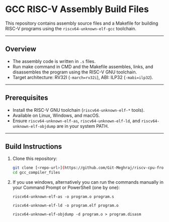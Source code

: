 # GCC RISC-V Assembly Build Files

This repository contains assembly source files and a Makefile for building RISC-V programs using the `riscv64-unknown-elf-gcc` toolchain.

---

## Overview

- The assembly code is written in `.s` files.
- Run make command in CMD and the Makefile assembles, links, and disassembles the program using the RISC-V GNU toolchain.
- Target architecture: RV32I (`-march=rv32i`), ABI: ILP32 (`-mabi=ilp32`).

---

## Prerequisites

- Install the RISC-V GNU toolchain (`riscv64-unknown-elf-*` tools).
- Available on Linux, Windows, and macOS.
- Ensure `riscv64-unknown-elf-as`, `riscv64-unknown-elf-ld`, and `riscv64-unknown-elf-objdump` are in your system PATH.

---

## Build Instructions

1. Clone this repository:
   ```bash
   git clone [<repo-url>](https://github.com/Git-Meghraj/riscv-cpu-from-scratch)
   cd gcc_compiler_files

2. If you use windows, alternatively you can run the commands manually in your Command Prompt or PowerShell (one by one):
   ```
   riscv64-unknown-elf-as -o program.o program.s

   riscv64-unknown-elf-ld -o program.elf program.o

   riscv64-unknown-elf-objdump -d program.o > program.disasm


